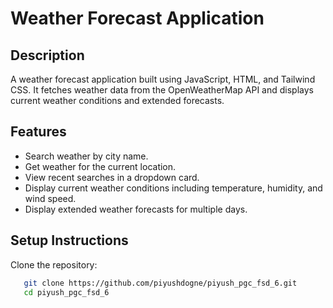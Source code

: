 # Weather Forecast Application

## Description
A weather forecast application built using JavaScript, HTML, and Tailwind CSS. It fetches weather data from the OpenWeatherMap API and displays current weather conditions and extended forecasts.

## Features
- Search weather by city name.
- Get weather for the current location.
- View recent searches in a dropdown card.
- Display current weather conditions including temperature, humidity, and wind speed.
- Display extended weather forecasts for multiple days.

## Setup Instructions
Clone the repository:
```sh
   git clone https://github.com/piyushdogne/piyush_pgc_fsd_6.git
   cd piyush_pgc_fsd_6
